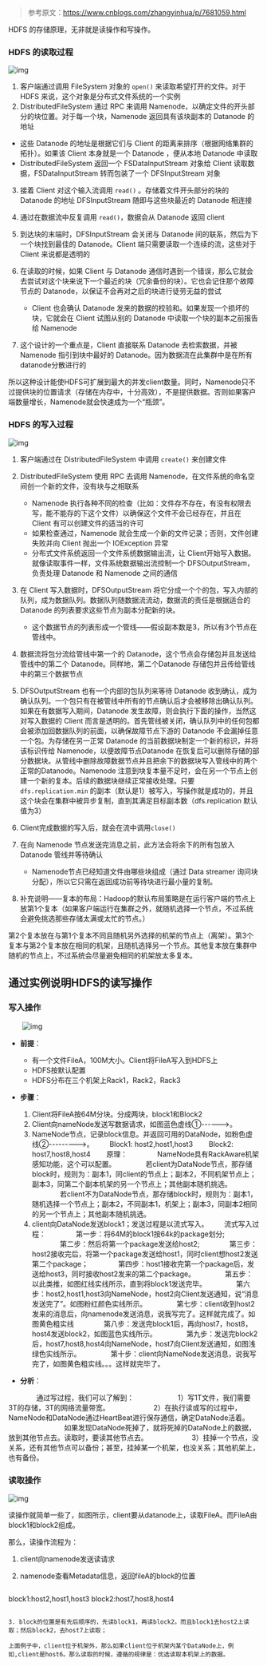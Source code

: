 > 参考原文：<https://www.cnblogs.com/zhangyinhua/p/7681059.html>
>

HDFS 的存储原理，无非就是读操作和写操作。

### HDFS 的读取过程

![img](../images/999804-20171017105649615-77202035.png)

1. 客户端通过调用 FileSystem 对象的 `open()` 来读取希望打开的文件。对于 HDFS 来说，这个对象是分布式文件系统的一个实例
2. DistributedFileSystem 通过 RPC 来调用 Namenode，以确定文件的开头部分的块位置。对于每一个块，Namenode 返回具有该块副本的 Datanode 的地址

- 这些 Datanode 的地址是根据它们与 Client 的距离来排序（根据网络集群的拓扑）。如果该 Client 本身就是一个 Datanode ，便从本地 Datanode 中读取
- DistributedFileSystem 返回一个 FSDataInputStream 对象给 Client 读取数据，FSDataInputStream 转而包装了一个 DFSInputStream 对象

3. 接着 Client 对这个输入流调用 `read()` 。存储着文件开头部分的块的 Datanode 的地址 DFSInputStream 随即与这些块最近的 Datanode 相连接

4. 通过在数据流中反复调用 `read()`，数据会从 Datanode 返回 client

5. 到达块的末端时，DFSInputStream 会关闭与 Datanode 间的联系，然后为下一个块找到最佳的 Datanode。Client 端只需要读取一个连续的流，这些对于 Client 来说都是透明的

6. 在读取的时候，如果 Client 与 Datanode 通信时遇到一个错误，那么它就会去尝试对这个块来说下一个最近的块（冗余备份的块）。它也会记住那个故障节点的 Datanode，以保证不会再对之后的块进行徒劳无益的尝试

   - Client 也会确认 Datanode 发来的数据的校验和。如果发现一个损坏的块，它就会在 Client 试图从别的 Datanode 中读取一个块的副本之前报告给 Namenode

7. 这个设计的一个重点是，Client 直接联系 Datanode 去检索数据，并被 Namenode 指引到块中最好的 Datanode。因为数据流在此集群中是在所有datanode分散进行的

所以这种设计能使HDFS可扩展到最大的并发client数量。同时，Namenode只不过提供块的位置请求（存储在内存中，十分高效），不是提供数据。否则如果客户端数量增长，Namenode就会快速成为一个“瓶颈”。

### HDFS 的写入过程

![img](../images/999804-20171017110710584-534466576.png)

1. 客户端通过在 DistributedFileSystem 中调用 `create()` 来创建文件
2. DistributedFileSystem 使用 RPC 去调用 Namenode，在文件系统的命名空间创一个新的文件，没有块与之相联系

   - Namenode 执行各种不同的检查（比如：文件存不存在，有没有权限去写，能不能存的下这个文件）以确保这个文件不会已经存在，并且在 Client 有可以创建文件的适当的许可
   - 如果检查通过，Namenode 就会生成一个新的文件记录；否则，文件创建失败并向 Client 抛出一个 IOException 异常
   - 分布式文件系统返回一个文件系统数据输出流，让 Client开始写入数据。就像读取事件一样，文件系统数据输出流控制一个 DFSOutputStream，负责处理 Datanode 和 Namenode 之间的通信
3. 在 Client 写入数据时，DFSOutputStream 将它分成一个个的包，写入内部的队列，成为数据队列。数据队列随数据流流动，数据流的责任是根据适合的 Datanode 的列表要求这些节点为副本分配新的块。
   - 这个数据节点的列表形成一个管线——假设副本数是3，所以有3个节点在管线中。
4. 数据流将包分流给管线中第一个的 Datanode，这个节点会存储包并且发送给管线中的第二个 Datanode。同样地，第二个Datanode 存储包并且传给管线中的第三个数据节点
5. DFSOutputStream 也有一个内部的包队列来等待 Datanode 收到确认，成为确认队列。一个包只有在被管线中所有的节点确认后才会被移除出确认队列。如果在有数据写入期间，Datanode 发生故障，则会执行下面的操作，当然这对写入数据的 Client 而言是透明的。首先管线被关闭，确认队列中的任何包都会被添加回数据队列的前面，以确保故障节点下游的 Datanode 不会漏掉任意一个包。为存储在另一正常 Datanode 的当前数据块制定一个新的标识，并将该标识传给 Namenode，以便故障节点Datanode 在恢复后可以删除存储的部分数据块。从管线中删除故障数据节点并且把余下的数据块写入管线中的两个正常的Datanode。Namenode 注意到块复本量不足时，会在另一个节点上创建一个新的复本。后续的数据块继续正常接收处理。只要`dfs.replication.min` 的副本（默认是1）被写入，写操作就是成功的，并且这个块会在集群中被异步复制，直到其满足目标副本数（dfs.replication 默认值为3）
6. Client完成数据的写入后，就会在流中调用`close()`
7. 在向 Namenode 节点发送完消息之前，此方法会将余下的所有包放入 Datanode 管线并等待确认
   - Namenode节点已经知道文件由哪些块组成（通过 Data streamer 询问块分配），所以它只需在返回成功前等待块进行最小量的复制。

8. 补充说明——复本的布局：Hadoop的默认布局策略是在运行客户端的节点上放第1个复本（如果客户端运行在集群之外，就随机选择一个节点，不过系统会避免挑选那些存储太满或太忙的节点。）

第2个复本放在与第1个复本不同且随机另外选择的机架的节点上（离架）。第3个复本与第2个复本放在相同的机架，且随机选择另一个节点。其他复本放在集群中随机的节点上，不过系统会尽量避免相同的机架放太多复本。

## 通过实例说明HDFS的读写操作

### 写入操作

　　![img](../images/999804-20171017123908365-812973557.png)

- **前提**：
  - 有一个文件FileA，100M大小。Client将FileA写入到HDFS上
  - HDFS按默认配置
  - HDFS分布在三个机架上Rack1，Rack2，Rack3
- **步骤**：
  1. Client将FileA按64M分块。分成两块，block1和Block2
  2. Client向nameNode发送写数据请求，如图蓝色虚线①------>。
  3. NameNode节点，记录block信息。并返回可用的DataNode，如粉色虚线②--------->。
     　　Block1: host2,host1,host3
        　　Block2: host7,host8,host4
        　　原理：
        　　　　NameNode具有RackAware机架感知功能，这个可以配置。
        　　　　若client为DataNode节点，那存储block时，规则为：副本1，同client的节点上；副本2，不同机架节点上；副本3，同第二个副本机架的另一个节点上；其他副本随机挑选。
        　　　　若client不为DataNode节点，那存储block时，规则为：副本1，随机选择一个节点上；副本2，不同副本1，机架上；副本3，同副本2相同的另一个节点上；其他副本随机挑选。
  4. client向DataNode发送block1；发送过程是以流式写入。
     　　流式写入过程：
        　　　　第一步：将64M的block1按64k的package划分;
        　　　　第二步：然后将第一个package发送给host2;
        　　　　第三步：host2接收完后，将第一个package发送给host1，同时client想host2发送第二个package；
        　　　　第四步：host1接收完第一个package后，发送给host3，同时接收host2发来的第二个package。
        　　　　第五步：以此类推，如图红线实线所示，直到将block1发送完毕。
        　　　　第六步：host2,host1,host3向NameNode，host2向Client发送通知，说“消息发送完了”。如图粉红颜色实线所示。
        　　　　第七步：client收到host2发来的消息后，向namenode发送消息，说我写完了。这样就完成了。如图黄色粗实线
        　　　　第八步：发送完block1后，再向host7，host8，host4发送block2，如图蓝色实线所示。
        　　　　第九步：发送完block2后，host7,host8,host4向NameNode，host7向Client发送通知，如图浅绿色实线所示。
        　　　　第十步：client向NameNode发送消息，说我写完了，如图黄色粗实线。。。这样就完毕了。

- **分析**：

　　　　通过写过程，我们可以了解到：
　　　　　　1）写1T文件，我们需要3T的存储，3T的网络流量带宽。
　　　　　　2）在执行读或写的过程中，NameNode和DataNode通过HeartBeat进行保存通信，确定DataNode活着。
　　　　　　　　如果发现DataNode死掉了，就将死掉的DataNode上的数据，放到其他节点去。读取时，要读其他节点去。
　　　　　　3）挂掉一个节点，没关系，还有其他节点可以备份；甚至，挂掉某一个机架，也没关系；其他机架上，也有备份。

### 读取操作

![img](../images/999804-20171017124508115-406617425.png)

读操作就简单一些了，如图所示，client要从datanode上，读取FileA。而FileA由block1和block2组成。 

那么，读操作流程为：

1. client向namenode发送读请求

2. namenode查看Metadata信息，返回fileA的block的位置

   ```txt
block1:host2,host1,host3
   block2:host7,host8,host4
   ```
   
3. block的位置是有先后顺序的，先读block1，再读block2。而且block1去host2上读取；然后block2，去host7上读取；

上面例子中，client位于机架外，那么如果client位于机架内某个DataNode上，例如,client是host6。那么读取的时候，遵循的规律是：优选读取本机架上的数据。